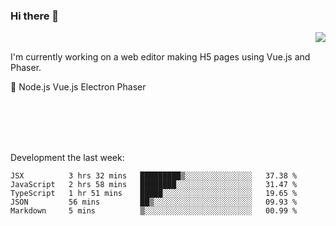 ### Hi there 👋

<img align="right" src="https://github-readme-stats.vercel.app/api?username=jasonpanggo"/>

<br>
<p align="left">
I'm currently working on a web editor making H5 pages using Vue.js and Phaser.
</p>
<p align="left">
📖 Node.js Vue.js Electron Phaser
</p>
<br>
<br>
<br>
<br>

Development the last week:
<!--START_SECTION:waka-->
```text
JSX          3 hrs 32 mins   █████████▒░░░░░░░░░░░░░░░   37.38 % 
JavaScript   2 hrs 58 mins   ████████░░░░░░░░░░░░░░░░░   31.47 % 
TypeScript   1 hr 51 mins    █████░░░░░░░░░░░░░░░░░░░░   19.65 % 
JSON         56 mins         ██▒░░░░░░░░░░░░░░░░░░░░░░   09.93 % 
Markdown     5 mins          ▒░░░░░░░░░░░░░░░░░░░░░░░░   00.99 % 
```
<!--END_SECTION:waka-->

<!--
**JASONPANGGO/jasonpanggo** is a ✨ _special_ ✨ repository because its `README.md` (this file) appears on your GitHub profile.

Here are some ideas to get you started:

- 🔭 I’m currently working on ...
- 🌱 I’m currently learning ...
- 👯 I’m looking to collaborate on ...
- 🤔 I’m looking for help with ...
- 💬 Ask me about ...
- 📫 How to reach me: ...
- 😄 Pronouns: ...
- ⚡ Fun fact: ...
-->
